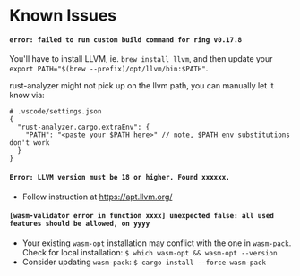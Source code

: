 # Known Issues

#### `error: failed to run custom build command for ring v0.17.8`

You'll have to install LLVM, ie. `brew install llvm`, and then update your
`export PATH="$(brew --prefix)/opt/llvm/bin:$PATH"`.

rust-analyzer might not pick up on the llvm path, you can manually let it know via:

```
# .vscode/settings.json
{
  "rust-analyzer.cargo.extraEnv": {
    "PATH": "<paste your $PATH here>" // note, $PATH env substitutions don't work
  }
}
```

#### `Error: LLVM version must be 18 or higher. Found xxxxxx.`

- Follow instruction at https://apt.llvm.org/

#### `[wasm-validator error in function xxxx] unexpected false: all used features should be allowed, on yyyy`

- Your existing `wasm-opt` installation may conflict with the one in `wasm-pack`. Check for local installation: `$ which wasm-opt && wasm-opt --version`
- Consider updating `wasm-pack`:  `$ cargo install --force wasm-pack`